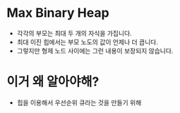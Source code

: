 # Max Binary Heap
- 각각의 부모는 최대 두 개의 자식을 가집니다.
- 최대 이진 힙에서는 부모 노도의 값이 언제나 더 큽니다.
- 그렇지만 형제 노드 사이에는 그런 내용이 보장되지 않습니다.

# 이거 왜 알아야해?
- 힙을 이용해서 우선순위 큐라는 것을 만들기 위해


